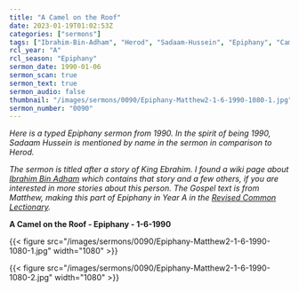 ```yaml
---
title: "A Camel on the Roof"
date: 2023-01-19T01:02:53Z
categories: ["sermons"]
tags: ["Ibrahim-Bin-Adham", "Herod", "Sadaam-Hussein", "Epiphany", "Camel"]
rcl_year: "A"
rcl_season: "Epiphany"
sermon_date: 1990-01-06
sermon_scan: true
sermon_text: true
sermon_audio: false
thumbnail: "/images/sermons/0090/Epiphany-Matthew2-1-6-1990-1080-1.jpg"
sermon_number: "0090"
---
```


_Here is a typed Epiphany sermon from 1990. In the spirit of being 1990, Sadaam Hussein is mentioned by name in the sermon in comparison to Herod._

<!--more-->

_The sermon is titled after a story of King Ebrahim. I found a wiki page about [Ibrahim Bin Adham](https://sufiwiki.com/content/ibrahim_bin_adham/) which contains that story and a few others, if you are interested in more stories about this person. The Gospel text is from Matthew, making this part of Epiphany in Year A in the [Revised Common Lectionary](https://lectionary.library.vanderbilt.edu/texts.php?id=12)._

**A Camel on the Roof - Epiphany - 1-6-1990**

{{< figure src="/images/sermons/0090/Epiphany-Matthew2-1-6-1990-1080-1.jpg" width="1080" >}}

{{< figure src="/images/sermons/0090/Epiphany-Matthew2-1-6-1990-1080-2.jpg" width="1080" >}}